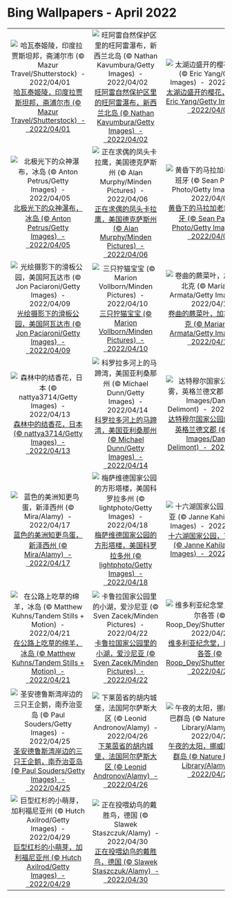 # Bing Wallpapers - April 2022

| | | | |
|:-------------------------:|:-------------------------:|:-------------------------:|:-------------------------:|
| ![哈瓦泰姬陵，印度拉贾斯坦邦，斋浦尔市 (© Mazur Travel/Shutterstock)  -  2022/04/01](https://cn.bing.com/th?id=OHR.HawaMahalJaipur_ZH-CN3863273823_UHD.jpg&w=480)[哈瓦泰姬陵，印度拉贾斯坦邦，斋浦尔市 (© Mazur Travel/Shutterstock)  -  2022/04/01](https://cn.bing.com/th?id=OHR.HawaMahalJaipur_ZH-CN3863273823_UHD.jpg) | ![旺阿雷自然保护区里的旺阿雷瀑布，新西兰北岛 (© Nathan Kavumbura/Getty Images)  -  2022/04/02](https://cn.bing.com/th?id=OHR.WhangareiFalls_ZH-CN9150162556_UHD.jpg&w=480)[旺阿雷自然保护区里的旺阿雷瀑布，新西兰北岛 (© Nathan Kavumbura/Getty Images)  -  2022/04/02](https://cn.bing.com/th?id=OHR.WhangareiFalls_ZH-CN9150162556_UHD.jpg) | ![太湖边盛开的樱花，无锡 (© Eric Yang/Getty Images)  -  2022/04/03](https://cn.bing.com/th?id=OHR.TaihuCherry_ZH-CN9040685764_UHD.jpg&w=480)[太湖边盛开的樱花，无锡 (© Eric Yang/Getty Images)  -  2022/04/03](https://cn.bing.com/th?id=OHR.TaihuCherry_ZH-CN9040685764_UHD.jpg) | ![裂缝中的谢拉格伯顿石，挪威谢格拉山 (© Angel FAyE/Getty Images)  -  2022/04/04](https://cn.bing.com/th?id=OHR.NorwayBoulder_ZH-CN8749661500_UHD.jpg&w=480)[裂缝中的谢拉格伯顿石，挪威谢格拉山 (© Angel FAyE/Getty Images)  -  2022/04/04](https://cn.bing.com/th?id=OHR.NorwayBoulder_ZH-CN8749661500_UHD.jpg) |
| ![北极光下的众神瀑布，冰岛 (© Anton Petrus/Getty Images)  -  2022/04/05](https://cn.bing.com/th?id=OHR.Godafoss_ZH-CN9460037606_UHD.jpg&w=480)[北极光下的众神瀑布，冰岛 (© Anton Petrus/Getty Images)  -  2022/04/05](https://cn.bing.com/th?id=OHR.Godafoss_ZH-CN9460037606_UHD.jpg) | ![正在求偶的凤头卡拉鹰，美国德克萨斯州 (© Alan Murphy/Minden Pictures)  -  2022/04/06](https://cn.bing.com/th?id=OHR.NorthernCaracara_ZH-CN9538371843_UHD.jpg&w=480)[正在求偶的凤头卡拉鹰，美国德克萨斯州 (© Alan Murphy/Minden Pictures)  -  2022/04/06](https://cn.bing.com/th?id=OHR.NorthernCaracara_ZH-CN9538371843_UHD.jpg) | ![黄昏下的马拉加老城，西班牙 (© Sean Pavone Photo/Getty Images)  -  2022/04/07](https://cn.bing.com/th?id=OHR.Malaga_ZH-CN9644862917_UHD.jpg&w=480)[黄昏下的马拉加老城，西班牙 (© Sean Pavone Photo/Getty Images)  -  2022/04/07](https://cn.bing.com/th?id=OHR.Malaga_ZH-CN9644862917_UHD.jpg) | ![蓬塔德尔加达附近的海岸，葡萄牙 (© Jan Wlodarczyk/Alamy)  -  2022/04/08](https://cn.bing.com/th?id=OHR.PontaDelgada_ZH-CN8596828822_UHD.jpg&w=480)[蓬塔德尔加达附近的海岸，葡萄牙 (© Jan Wlodarczyk/Alamy)  -  2022/04/08](https://cn.bing.com/th?id=OHR.PontaDelgada_ZH-CN8596828822_UHD.jpg) |
| ![光绘摄影下的滑板公园，美国阿瓦达市 (© Jon Paciaroni/Getty Images)  -  2022/04/09](https://cn.bing.com/th?id=OHR.LightPainting_ZH-CN8824196181_UHD.jpg&w=480)[光绘摄影下的滑板公园，美国阿瓦达市 (© Jon Paciaroni/Getty Images)  -  2022/04/09](https://cn.bing.com/th?id=OHR.LightPainting_ZH-CN8824196181_UHD.jpg) | ![三只狞猫宝宝 (© Marion Vollborn/Minden Pictures)  -  2022/04/10](https://cn.bing.com/th?id=OHR.Caracal_ZH-CN7086185498_UHD.jpg&w=480)[三只狞猫宝宝 (© Marion Vollborn/Minden Pictures)  -  2022/04/10](https://cn.bing.com/th?id=OHR.Caracal_ZH-CN7086185498_UHD.jpg) | ![卷曲的蕨菜叶，加拿大魁北克 (© Marianna Armata/Getty Images)  -  2022/04/11](https://cn.bing.com/th?id=OHR.FernFronds_ZH-CN9338280267_UHD.jpg&w=480)[卷曲的蕨菜叶，加拿大魁北克 (© Marianna Armata/Getty Images)  -  2022/04/11](https://cn.bing.com/th?id=OHR.FernFronds_ZH-CN9338280267_UHD.jpg) | ![从国际空间站拍摄到的地球上方的渐亏凸月 (© NASA)  -  2022/04/12](https://cn.bing.com/th?id=OHR.WaningGibbous_ZH-CN9648865417_UHD.jpg&w=480)[从国际空间站拍摄到的地球上方的渐亏凸月 (© NASA)  -  2022/04/12](https://cn.bing.com/th?id=OHR.WaningGibbous_ZH-CN9648865417_UHD.jpg) |
| ![森林中的结香花，日本 (© nattya3714/Getty Images)  -  2022/04/13](https://cn.bing.com/th?id=OHR.Mitsumata_ZH-CN9794271032_UHD.jpg&w=480)[森林中的结香花，日本 (© nattya3714/Getty Images)  -  2022/04/13](https://cn.bing.com/th?id=OHR.Mitsumata_ZH-CN9794271032_UHD.jpg) | ![科罗拉多河上的马蹄湾，美国亚利桑那州 (© Michael Dunn/Getty Images)  -  2022/04/14](https://cn.bing.com/th?id=OHR.AZBend_ZH-CN9943469006_UHD.jpg&w=480)[科罗拉多河上的马蹄湾，美国亚利桑那州 (© Michael Dunn/Getty Images)  -  2022/04/14](https://cn.bing.com/th?id=OHR.AZBend_ZH-CN9943469006_UHD.jpg) | ![达特穆尔国家公园的薄雾，英格兰德文郡 (© AWL Images/Danita Delimont)  -  2022/04/15](https://cn.bing.com/th?id=OHR.DartmoorMist_ZH-CN0317898466_UHD.jpg&w=480)[达特穆尔国家公园的薄雾，英格兰德文郡 (© AWL Images/Danita Delimont)  -  2022/04/15](https://cn.bing.com/th?id=OHR.DartmoorMist_ZH-CN0317898466_UHD.jpg) | ![黄石国家公园的大棱镜泉鸟瞰图，美国怀俄明州 (© AirPano LLC/Amazing Aerial Agency)  -  2022/04/16](https://cn.bing.com/th?id=OHR.Yellowstone150_ZH-CN0551084440_UHD.jpg&w=480)[黄石国家公园的大棱镜泉鸟瞰图，美国怀俄明州 (© AirPano LLC/Amazing Aerial Agency)  -  2022/04/16](https://cn.bing.com/th?id=OHR.Yellowstone150_ZH-CN0551084440_UHD.jpg) |
| ![蓝色的美洲知更鸟蛋，新泽西州 (© Mira/Alamy)  -  2022/04/17](https://cn.bing.com/th?id=OHR.RobinsEgg_ZH-CN0838507211_UHD.jpg&w=480)[蓝色的美洲知更鸟蛋，新泽西州 (© Mira/Alamy)  -  2022/04/17](https://cn.bing.com/th?id=OHR.RobinsEgg_ZH-CN0838507211_UHD.jpg) | ![梅萨维德国家公园的方形塔楼，美国科罗拉多州 (© lightphoto/Getty Images)  -  2022/04/18](https://cn.bing.com/th?id=OHR.SquareTowerHouse_ZH-CN1203640326_UHD.jpg&w=480)[梅萨维德国家公园的方形塔楼，美国科罗拉多州 (© lightphoto/Getty Images)  -  2022/04/18](https://cn.bing.com/th?id=OHR.SquareTowerHouse_ZH-CN1203640326_UHD.jpg) | ![十六湖国家公园，克罗地亚 (© Janne Kahila/Getty Images)  -  2022/04/19](https://cn.bing.com/th?id=OHR.PlitviceBoardwalk_ZH-CN1370384104_UHD.jpg&w=480)[十六湖国家公园，克罗地亚 (© Janne Kahila/Getty Images)  -  2022/04/19](https://cn.bing.com/th?id=OHR.PlitviceBoardwalk_ZH-CN1370384104_UHD.jpg) | ![两只躲在妈妈尾羽下的疣鼻小天鹅，纽约长岛 (© Vicki Jauron/Getty Images)  -  2022/04/20](https://cn.bing.com/th?id=OHR.MuteSwan_ZH-CN1554957153_UHD.jpg&w=480)[两只躲在妈妈尾羽下的疣鼻小天鹅，纽约长岛 (© Vicki Jauron/Getty Images)  -  2022/04/20](https://cn.bing.com/th?id=OHR.MuteSwan_ZH-CN1554957153_UHD.jpg) |
| ![在公路上吃草的绵羊，冰岛 (© Matthew Kuhns/Tandem Stills + Motion)  -  2022/04/21](https://cn.bing.com/th?id=OHR.IcelandicSummer_ZH-CN1779278033_UHD.jpg&w=480)[在公路上吃草的绵羊，冰岛 (© Matthew Kuhns/Tandem Stills + Motion)  -  2022/04/21](https://cn.bing.com/th?id=OHR.IcelandicSummer_ZH-CN1779278033_UHD.jpg) | ![卡鲁拉国家公园里的小湖，爱沙尼亚 (© Sven Zacek/Minden Pictures)  -  2022/04/22](https://cn.bing.com/th?id=OHR.EarthDay2022_ZH-CN5733809629_UHD.jpg&w=480)[卡鲁拉国家公园里的小湖，爱沙尼亚 (© Sven Zacek/Minden Pictures)  -  2022/04/22](https://cn.bing.com/th?id=OHR.EarthDay2022_ZH-CN5733809629_UHD.jpg) | ![维多利亚纪念堂，印度加尔各答 (© Roop_Dey/Shutterstock)  -  2022/04/23](https://cn.bing.com/th?id=OHR.VictoriaMemorialKolkata_ZH-CN5801450386_UHD.jpg&w=480)[维多利亚纪念堂，印度加尔各答 (© Roop_Dey/Shutterstock)  -  2022/04/23](https://cn.bing.com/th?id=OHR.VictoriaMemorialKolkata_ZH-CN5801450386_UHD.jpg) | ![半穹顶景观点上空的银河，优胜美地国家公园，加利福尼亚州 (© Cory Marshall/Tandem Stills + Motion)  -  2022/04/24](https://cn.bing.com/th?id=OHR.YosemiteNightSky_ZH-CN5864740024_UHD.jpg&w=480)[半穹顶景观点上空的银河，优胜美地国家公园，加利福尼亚州 (© Cory Marshall/Tandem Stills + Motion)  -  2022/04/24](https://cn.bing.com/th?id=OHR.YosemiteNightSky_ZH-CN5864740024_UHD.jpg) |
| ![圣安德鲁斯湾岸边的三只王企鹅，南乔治亚岛 (© Paul Souders/Getty Images)  -  2022/04/25](https://cn.bing.com/th?id=OHR.ThreeKings_ZH-CN5954425982_UHD.jpg&w=480)[圣安德鲁斯湾岸边的三只王企鹅，南乔治亚岛 (© Paul Souders/Getty Images)  -  2022/04/25](https://cn.bing.com/th?id=OHR.ThreeKings_ZH-CN5954425982_UHD.jpg) | ![下莱茵省的胡内城堡，法国阿尔萨斯大区 (© Leonid Andronov/Alamy)  -  2022/04/26](https://cn.bing.com/th?id=OHR.Hunebourg_ZH-CN6038786751_UHD.jpg&w=480)[下莱茵省的胡内城堡，法国阿尔萨斯大区 (© Leonid Andronov/Alamy)  -  2022/04/26](https://cn.bing.com/th?id=OHR.Hunebourg_ZH-CN6038786751_UHD.jpg) | ![午夜的太阳，挪威斯瓦尔巴群岛 (© Nature Picture Library/Alamy)  -  2022/04/27](https://cn.bing.com/th?id=OHR.SvalbardSun_ZH-CN6108396467_UHD.jpg&w=480)[午夜的太阳，挪威斯瓦尔巴群岛 (© Nature Picture Library/Alamy)  -  2022/04/27](https://cn.bing.com/th?id=OHR.SvalbardSun_ZH-CN6108396467_UHD.jpg) | ![大脊山，英格兰峰区国家公园 (© John Finney Photography/Moment/Getty Images)  -  2022/04/28](https://cn.bing.com/th?id=OHR.GreatRidge_ZH-CN6165605288_UHD.jpg&w=480)[大脊山，英格兰峰区国家公园 (© John Finney Photography/Moment/Getty Images)  -  2022/04/28](https://cn.bing.com/th?id=OHR.GreatRidge_ZH-CN6165605288_UHD.jpg) |
| ![巨型红杉的小萌芽，加利福尼亚州 (© Hutch Axilrod/Getty Images)  -  2022/04/29](https://cn.bing.com/th?id=OHR.RedwoodSprout_ZH-CN6224667074_UHD.jpg&w=480)[巨型红杉的小萌芽，加利福尼亚州 (© Hutch Axilrod/Getty Images)  -  2022/04/29](https://cn.bing.com/th?id=OHR.RedwoodSprout_ZH-CN6224667074_UHD.jpg) | ![正在投喂幼鸟的戴胜鸟，德国 (© Slawek Staszczuk/Alamy)  -  2022/04/30](https://cn.bing.com/th?id=OHR.WiedehopfElbe_ZH-CN6286311611_UHD.jpg&w=480)[正在投喂幼鸟的戴胜鸟，德国 (© Slawek Staszczuk/Alamy)  -  2022/04/30](https://cn.bing.com/th?id=OHR.WiedehopfElbe_ZH-CN6286311611_UHD.jpg) |  |  |
